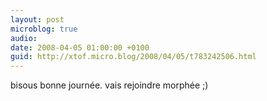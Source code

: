 ```yaml
---
layout: post
microblog: true
audio: 
date: 2008-04-05 01:00:00 +0100
guid: http://xtof.micro.blog/2008/04/05/t783242506.html
---
```

bisous bonne journée. vais rejoindre morphée ;)
